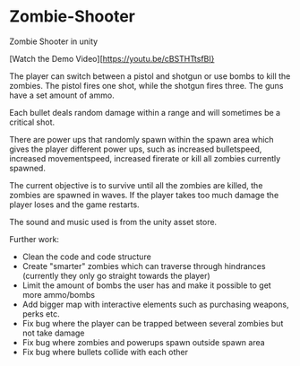 # Zombie-Shooter
Zombie Shooter in unity

[Watch the Demo Video][https://youtu.be/cBSTHTtsfBI}


The player can switch between a pistol and shotgun or use bombs to kill the zombies.
The pistol fires one shot, while the shotgun fires three. The guns have a set amount
of ammo.

Each bullet deals random damage within a range and will sometimes be a critical shot.

There are power ups that randomly spawn within the spawn area which gives the player
different power ups, such as increased bulletspeed, increased movementspeed, increased
firerate or kill all zombies currently spawned.

The current objective is to survive until all the zombies are killed, the zombies are 
spawned in waves. If the player takes too much damage the player loses and the game restarts.

The sound and music used is from the unity asset store.

Further work:
* Clean the code and code structure
* Create "smarter" zombies which can traverse through hindrances (currently they
  only go straight towards the player)
* Limit the amount of bombs the user has and make it possible to get more ammo/bombs
* Add bigger map with interactive elements such as purchasing weapons, perks etc.
* Fix bug where the player can be trapped between several zombies but not take damage
* Fix bug where zombies and powerups spawn outside spawn area
* Fix bug where bullets collide with each other
